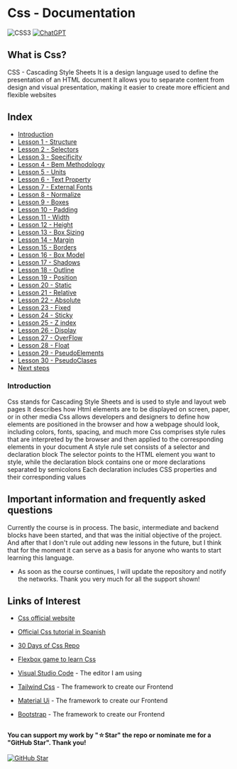 # Css - Documentation

![CSS3](https://img.shields.io/badge/css3-%231572B6.svg?style=for-the-badge&logo=css3&logoColor=white)
[![ChatGPT](https://img.shields.io/badge/ChatGPT-GPT--4-7CF178?style=for-the-badge&logo=openai&logoColor=white&labelColor=101010)](https://platform.openai.com)

## What is Css?

CSS - Cascading Style Sheets It is a design language used to define the presentation of an HTML document It allows you to separate content from design and visual presentation, making it easier to create more efficient and flexible websites

## Index

* [Introduction]()
* [Lesson 1 - Structure]()
* [Lesson 2 - Selectors]()
* [Lesson 3 - Specificity]()
* [Lesson 4 - Bem Methodology]()
* [Lesson 5 - Units]()
* [Lesson 6 - Text Property]()
* [Lesson 7 - External Fonts]()
* [Lesson 8 - Normalize]()
* [Lesson 9 - Boxes]()
* [Lesson 10 - Padding]()
* [Lesson 11 - Width]()
* [Lesson 12 - Height]()
* [Lesson 13 - Box Sizing]()
* [Lesson 14 - Margin]()
* [Lesson 15 - Borders]()
* [Lesson 16 - Box Model]()
* [Lesson 17 - Shadows]()
* [Lesson 18 - Outline]()
* [Lesson 19 - Position]()
* [Lesson 20 - Static]()
* [Lesson 21 - Relative]()
* [Lesson 22 - Absolute]()
* [Lesson 23 - Fixed]()
* [Lesson 24 - Sticky]()
* [Lesson 25 - Z index]()
* [Lesson 26 - Display]()
* [Lesson 27 - OverFlow]()
* [Lesson 28 - Float]()
* [Lesson 29 - PseudoElements]()
* [Lesson 30 - PseudoClases]()
* [Next steps]()

### Introduction

Css stands for Cascading Style Sheets and is used to style and layout web pages It describes how Html elements are to be displayed on screen, paper, or in other media Css allows developers and designers to define how elements are positioned in the browser and how a webpage should look, including colors, fonts, spacing, and much more Css comprises style rules that are interpreted by the browser and then applied to the corresponding elements in your document A style rule set consists of a selector and declaration block The selector points to the HTML element you want to style, while the declaration block contains one or more declarations separated by semicolons Each declaration includes CSS properties and their corresponding values

## Important information and frequently asked questions

Currently the course is in process. The basic, intermediate and backend blocks have been started, and that was the initial objective of the project. And after that I don't rule out adding new lessons in the future, but I think that for the moment it can serve as a basis for anyone who wants to start learning this language.

* As soon as the course continues, I will update the repository and notify the networks.
Thank you very much for all the support shown!

## Links of Interest

* [Css official website](https://developer.mozilla.org/en-US/docs/Web/CSS)

* [Official Css tutorial in Spanish](https://developer.mozilla.org/es/docs/Web/CSS)

* [30 Days of Css Repo](https://github.com/TheOdinProject/css-exercises)

* [Flexbox game to learn Css](https://flexboxfroggy.com/#es)

* [Visual Studio Code](https://code.visualstudio.com/) - The editor I am using

* [Tailwind Css](https://tailwindcss.com/) - The framework to create our Frontend

* [Material Ui](https://mui.com/) - The framework to create our Frontend

* [Bootstrap](https://getbootstrap.com/) - The framework to create our Frontend

##

#### You can support my work by "☆Star" the repo or nominate me for a "GitHub Star". Thank you!

[![GitHub Star](https://img.shields.io/badge/GitHub-Nominar_a_star-yellow?style=for-the-badge&logo=github&logoColor=white&labelColor=101010)](https://stars.github.com/nominate/)
